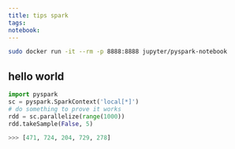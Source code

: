 ```yaml
---
title: tips spark
tags: 
notebook: 
---
```


```sh
sudo docker run -it --rm -p 8888:8888 jupyter/pyspark-notebook
```

## hello world

```python
import pyspark 
sc = pyspark.SparkContext('local[*]')
# do something to prove it works
rdd = sc.parallelize(range(1000))
rdd.takeSample(False, 5)
```

```python
>>> [471, 724, 204, 729, 278]
```